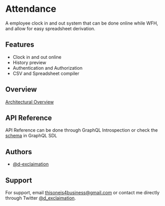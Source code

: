 
# Attendance

A employee clock in and out system that can be done online while WFH, and allow for easy spreadsheet derivation.


## Features

- Clock in and out online
- History preview
- Authentication and Authorization
- CSV and Spreadsheet compiler

  
## Overview

[Architectural Overview](./documents/overview.md)

## API Reference

API Reference can be done through GraphQL Introspection or check the [schema](./server/generated/schema.graphql) in GraphQL SDL
## Authors

- [@d-exclaimation](https://github.com/d-exclaimation)

  
## Support

For support, email thisoneis4business@gmail.com or contact me directly through Twitter [@d_exclaimation](https://twitter.com/d_exclaimation).

  